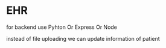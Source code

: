 # EHR

for backend use Pyhton Or Express Or Node

instead of file uploading we can update information of patient

